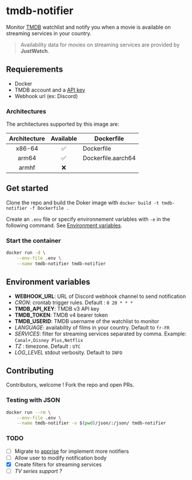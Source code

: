 # tmdb-notifier

Monitor [TMDB](https://www.themoviedb.org/) watchlist and notify you when a movie is available on streaming services in your country.

> Availability data for movies on streaming services are provided by **JustWatch**. 

## Requierements

- Docker
- TMDB account and a [API key](https://www.themoviedb.org/settings/api)
- Webhook url (ex: Discord)

### Architectures

The architectures supported by this image are:

| Architecture | Available | Dockerfile |
| :----: | :----: | ---- |
| x86-64 | ✅ | Dockerfile |
| arm64 | ✅ | Dockerfile.aarch64 |
| armhf | ❌ | |


## Get started

Clone the repo and build the Doker image with `docker build -t tmdb-notifier -f Dockerfile .`

Create an `.env` file or specify environnement variables with `-e` in the following command. See [Environment variables](#environment-variables).

### Start the container

```bash
docker run -d \
    --env-file .env \
    --name tmdb-notifier tmdb-notifier
```

## Environment variables

- **WEBHOOK_URL**: URL of Discord webhook channel to send notification
- *CRON*: crontab trigger rules. Default : `0 20 * * *`
- **TMDB_API_KEY**: TMDB v3 API key
- **TMDB_TOKEN**: TMDB v4 bearer token
- **TMDB_USERID**: TMDB username of the watchlist to monitor
- *LANGUAGE*: availability of films in your country. Default to `fr-FR`
- *SERVICES*: filter for streaming services separated by comma. Example: `Canal+,Disney Plus,Netflix`
- *TZ* : timezone. Default : `UTC`
- *LOG_LEVEL* stdout verbosity. Default to `INFO`

## Contributing

Contributors, welcome ! Fork the repo and open PRs.

### Testing with JSON

```bash
docker run --rm \
    --env-file .env \
    --name tmdb-notifier -v $(pwd)/json/:/json/ tmdb-notifier
```

### TODO

- [ ] Migrate to [apprise](https://github.com/caronc/apprise) for implement more notifiers
- [ ] Allow user to modify notification body
- [x] Create filters for streaming services
- [ ] *TV series support ?*

